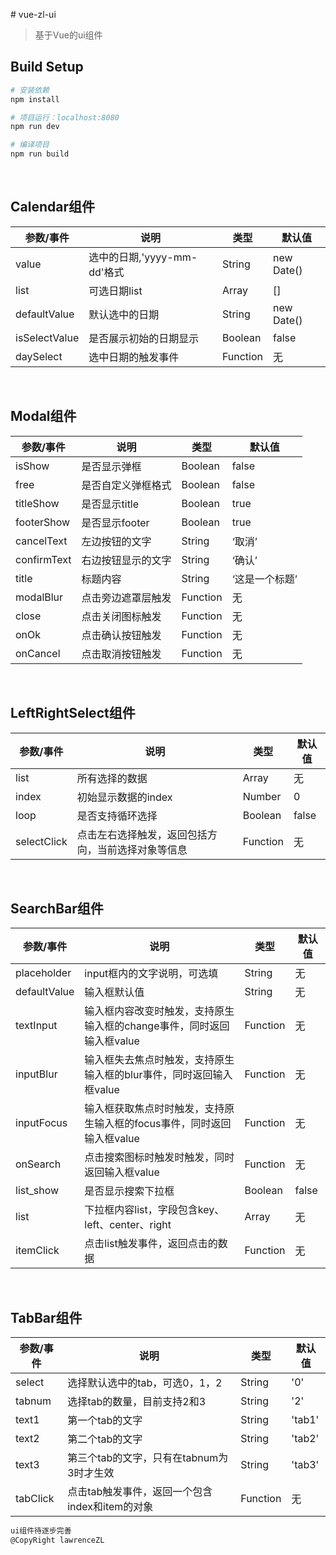 ﻿﻿﻿﻿﻿﻿﻿﻿﻿﻿﻿﻿﻿﻿﻿﻿﻿﻿# vue-zl-ui> 基于Vue的ui组件## Build Setup``` bash# 安装依赖npm install# 项目运行：localhost:8080npm run dev# 编译项目npm run build```&nbsp;## Calendar组件参数/事件 | 说明 | 类型 | 默认值--- | --- | --- | ---value | 选中的日期,'yyyy-mm-dd'格式| String |new Date() |list | 可选日期list| Array | [] |defaultValue|默认选中的日期|String | new Date() |isSelectValue|是否展示初始的日期显示| Boolean | false |daySelect|选中日期的触发事件| Function | 无 |&nbsp;## Modal组件参数/事件 | 说明 | 类型 | 默认值--- | --- | --- | ---isShow | 是否显示弹框| Boolean |false |free | 是否自定义弹框格式| Boolean | false |titleShow |是否显示title| Boolean | true |footerShow| 是否显示footer| Boolean | true |cancelText| 左边按钮的文字| String | ‘取消’ |confirmText| 右边按钮显示的文字| String | ‘确认’ |title| 标题内容| String | ‘这是一个标题’ |modalBlur| 点击旁边遮罩层触发| Function | 无 |close| 点击关闭图标触发| Function | 无 |onOk| 点击确认按钮触发| Function | 无 |onCancel| 点击取消按钮触发| Function | 无 |&nbsp;## LeftRightSelect组件参数/事件 | 说明 | 类型 | 默认值--- | --- | --- | ---list | 所有选择的数据| Array |无 |index | 初始显示数据的index| Number | 0 |loop |是否支持循环选择| Boolean | false |selectClick| 点击左右选择触发，返回包括方向，当前选择对象等信息| Function | 无 |&nbsp;## SearchBar组件参数/事件 | 说明 | 类型 | 默认值--- | --- | --- | ---placeholder | input框内的文字说明，可选填| String |无 |defaultValue | 输入框默认值| String | 无 |textInput | 输入框内容改变时触发，支持原生输入框的change事件，同时返回输入框value| Function | 无 |inputBlur | 输入框失去焦点时触发，支持原生输入框的blur事件，同时返回输入框value| Function | 无 |inputFocus | 输入框获取焦点时时触发，支持原生输入框的focus事件，同时返回输入框value| Function | 无 |onSearch | 点击搜索图标时触发时触发，同时返回输入框value| Function | 无 |list_show | 是否显示搜索下拉框| Boolean | false |list | 下拉框内容list，字段包含key、left、center、right| Array | 无 |itemClick | 点击list触发事件，返回点击的数据| Function | 无 |&nbsp;## TabBar组件参数/事件 | 说明 | 类型 | 默认值--- | --- | --- | ---select | 选择默认选中的tab，可选0，1，2| String |'0' |tabnum | 选择tab的数量，目前支持2和3| String | '2' |text1 | 第一个tab的文字| String | 'tab1' |text2 | 第二个tab的文字| String | 'tab2' |text3 | 第三个tab的文字，只有在tabnum为3时才生效| String | 'tab3' |tabClick |点击tab触发事件，返回一个包含index和item的对象| Function | 无 |``` bashui组件待逐步完善@CopyRight lawrenceZL```
